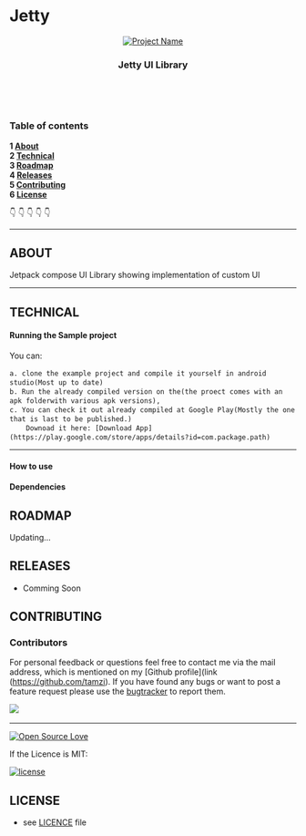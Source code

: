 # Jetty
<p align="center">
  <a href="https://github.com/yourUserName/YourProjectName">
    <img src="https://raw.githubusercontent.com/tamzi/ReadMe-MasterTemplates/master/android/art/readmEmasterTemplatesAndroid.jpg" alt="Project Name" width=250 height=160>
  </a>
  <h3 align="center">Jetty UI Library</h3>



  <p style="align:center;>
   Jetpack compose UI Library showing implementation of custom UI
    <br>
     <img src="https://raw.githubusercontent.com/tamzi/Jetty/84191a831c77221eda65f2ed52da530986f8b5b7/images/built-with-jetpack-compose.svg" alt="JettyUI Library built for Android">
    <br>
    </p>

<br>

### Table of contents

**1 [About](#about)**<br>
**2 [Technical](#technical)**<br>
**3 [Roadmap](#roadmap)**<br>
**4 [Releases](#releases)**<br>
**5 [Contributing](#contributing)**<br>
**6 [License](#license)**<br>

:point_down: :point_down: :point_down: :point_down: :point_down:


<hr>

## ABOUT
Jetpack compose UI Library showing implementation of custom UI

<hr>

## TECHNICAL
#### Running the Sample project
You can:

    a. clone the example project and compile it yourself in android studio(Most up to date)
    b. Run the already compiled version on the(the proect comes with an apk folderwith various apk versions), 
    c. You can check it out already compiled at Google Play(Mostly the one that is last to be published.)
        Downoad it here: [Download App](https://play.google.com/store/apps/details?id=com.package.path)
<hr>

#### How to use

#### Dependencies

## ROADMAP

Updating...

## RELEASES
* Comming Soon

## CONTRIBUTING

### Contributors
For personal feedback or questions feel free to contact me via the mail address, which is mentioned on my [Github profile](link (https://github.com/tamzi). 
If you have found any bugs or want to post a feature request please use the [bugtracker](https://github.com/tamzi/Jetty/issues) to report them.

<a href="https://github.com/tamzi/Jetty/graphs/contributors">
  <img src="https://contrib.rocks/image?repo=tamzi/Jetty" />
</a>

<hr>

[![Open Source Love](https://badges.frapsoft.com/os/v2/open-source-200x33.png?v=103)](https://github.com/ellerbrock/open-source-badge/)

If the Licence is MIT:

[![license](https://img.shields.io/github/license/mashape/apistatus.svg?style=for-the-badge)]()

## LICENSE
* see [LICENCE](https://github.com/tamzi/Jetty/LICENCE.md) file